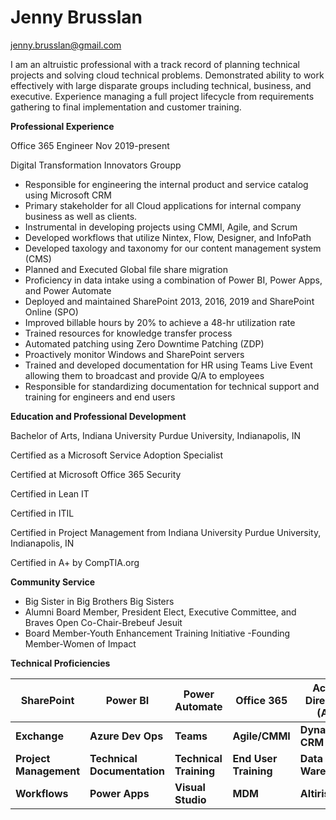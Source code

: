 
# Jenny Brusslan			 
jenny.brusslan@gmail.com 
						      
I am an altruistic professional with a track record of planning technical projects and solving cloud technical problems.  Demonstrated ability to work effectively with large disparate groups including technical, business, and executive.  Experience managing a full project lifecycle from requirements gathering to final implementation and customer training.

**Professional Experience**

Office 365 Engineer Nov 2019-present

Digital Transformation Innovators Groupp
-	Responsible for engineering the internal product and service catalog using Microsoft CRM
-	Primary stakeholder for all Cloud applications for internal company business as well as clients.  
-	Instrumental in developing projects using CMMI, Agile, and Scrum
- 	Developed workflows that utilize Nintex, Flow, Designer, and InfoPath
-	Developed taxology and taxonomy for our content management system (CMS)
-	Planned and Executed Global file share migration
-	Proficiency in data intake using a combination of Power BI, Power Apps, and Power Automate
-	Deployed and maintained SharePoint 2013, 2016, 2019 and SharePoint Online (SPO)
-	Improved billable hours by 20% to achieve a 48-hr utilization rate
-	Trained resources for knowledge transfer process
-	Automated patching using Zero Downtime Patching (ZDP)
-	Proactively monitor Windows and SharePoint servers 
-	Trained and developed documentation for HR using Teams Live Event allowing them to broadcast and provide Q/A to employees
-	Responsible for standardizing documentation for technical support and training for engineers and end users

**Education and Professional Development**

Bachelor of Arts, Indiana University Purdue University, Indianapolis, IN 	

Certified as a Microsoft Service Adoption Specialist

Certified at Microsoft Office 365 Security

Certified in Lean IT

Certified in ITIL 

Certified in Project Management from Indiana University Purdue University, Indianapolis, IN

Certified in A+ by CompTIA.org 		

**Community Service**

- Big Sister in Big Brothers Big Sisters
- Alumni Board Member, President Elect, Executive Committee, and Braves Open Co-Chair-Brebeuf Jesuit
- Board Member-Youth Enhancement Training Initiative 
-Founding Member-Women of Impact

**Technical Proficiencies**

| **SharePoint** | **Power BI** | **Power Automate** | **Office 365** | **Active Directory (AD)** | **Teams Live Events** |
| --- | --- | --- | --- | --- | --- |
| **Exchange** | **Azure Dev Ops** | **Teams** | **Agile/CMMI** | **Dynamics**  **CRM** | **Disaster Recovery** |
| **Project Management** | **Technical Documentation** | **Technical Training** | **End User Training** | **Data Warehouse** | **PowerShell** |
| **Workflows** | **Power Apps** | **Visual Studio** | **MDM** | **Altiris** |**My Hub**


